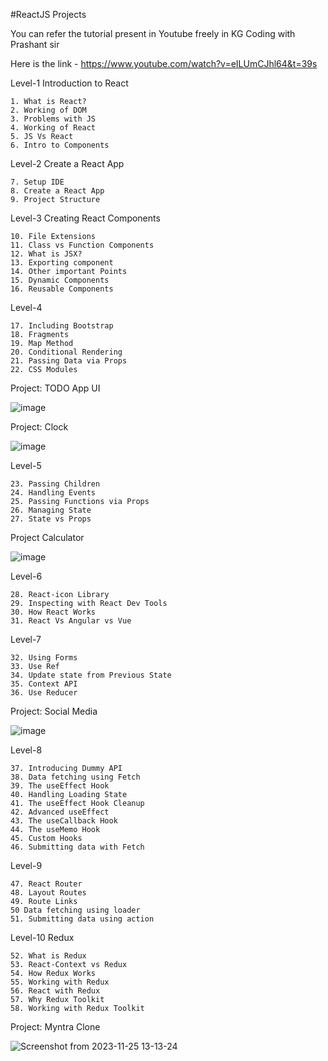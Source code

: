 #ReactJS Projects

You can refer the tutorial present in Youtube freely in KG Coding with Prashant sir

Here is the link - https://www.youtube.com/watch?v=eILUmCJhl64&t=39s

Level-1 Introduction to React

    1. What is React?
    2. Working of DOM
    3. Problems with JS
    4. Working of React
    5. JS Vs React
    6. Intro to Components

Level-2 Create a React App
    
    7. Setup IDE
    8. Create a React App
    9. Project Structure
    
Level-3 Creating React Components
    
    10. File Extensions
    11. Class vs Function Components
    12. What is JSX?
    13. Exporting component
    14. Other important Points
    15. Dynamic Components
    16. Reusable Components

Level-4 

    17. Including Bootstrap
    18. Fragments
    19. Map Method
    20. Conditional Rendering
    21. Passing Data via Props
    22. CSS Modules


Project: TODO App UI

![image](https://github.com/Aparnaraha/React.JS/assets/83156043/86a9cc97-4397-4e23-a123-c9a4609751de)


Project: Clock

![image](https://github.com/Aparnaraha/React.JS/assets/83156043/6d7f39cd-5524-4dbb-a28e-3a3a6704380f)
    
Level-5 

    23. Passing Children
    24. Handling Events
    25. Passing Functions via Props
    26. Managing State
    27. State vs Props

Project Calculator

![image](https://github.com/Aparnaraha/React.JS/assets/83156043/ae114c0e-bfdf-4bc8-bb23-494803be2689)

Level-6

    28. React-icon Library
    29. Inspecting with React Dev Tools
    30. How React Works
    31. React Vs Angular vs Vue

Level-7

    32. Using Forms
    33. Use Ref
    34. Update state from Previous State
    35. Context API
    36. Use Reducer

Project: Social Media    

![image](https://github.com/Aparnaraha/React.JS/assets/83156043/47d615c8-ab8b-4972-8089-71cc4a2a44cd)    

Level-8 

    37. Introducing Dummy API
    38. Data fetching using Fetch
    39. The useEffect Hook
    40. Handling Loading State
    41. The useEffect Hook Cleanup
    42. Advanced useEffect
    43. The useCallback Hook
    44. The useMemo Hook
    45. Custom Hooks
    46. Submitting data with Fetch

Level-9 

    47. React Router
    48. Layout Routes
    49. Route Links
    50 Data fetching using loader
    51. Submitting data using action

Level-10 Redux

    52. What is Redux
    53. React-Context vs Redux
    54. How Redux Works
    55. Working with Redux
    56. React with Redux
    57. Why Redux Toolkit
    58. Working with Redux Toolkit

Project: Myntra Clone

![Screenshot from 2023-11-25 13-13-24](https://github.com/Aparnaraha/React.JS/assets/83156043/9ea716e2-3e50-49f2-bd61-117738852640)
